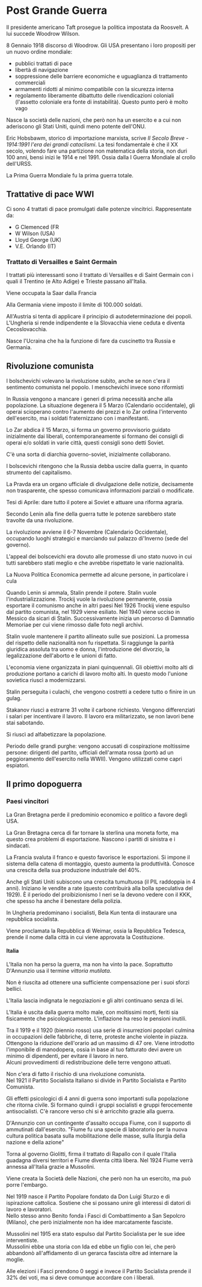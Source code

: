 # Post Grande Guerra
Il presidente americano Taft prosegue la politica impostata da Roosvelt. A lui succede Woodrow Wilson.

8 Gennaio 1918 discorso di Woodrow. Gli USA presentano i loro propositi per un nuovo ordine mondiale:
- pubblici trattati di pace
- libertà di navigazione
- soppressione delle barriere economiche e uguaglianza di trattamento commerciali
- armamenti ridotti al minimo compatibile con la sicurezza interna
- regolamento liberamente dibattutto delle rivendicazioni coloniali (l'assetto coloniale era fonte di instabilità). Questo punto però è molto vago

Nasce la società delle nazioni, che però non ha un esercito e a cui non aderiscono gli Stati Uniti, quindi meno potente dell'ONU.

Eric Hobsbawm, storico di importazione marxista, scrive *Il Secolo Breve - 1914:1991 l'era dei grandi cataclismi*.
La tesi fondamentale è che il XX secolo, volendo fare una partizione non matematica della storia, non duri 100 anni, bensì inizi le 1914 e nel 1991. Ossia dalla I Guerra Mondiale al crollo dell'URSS.

La Prima Guerra Mondiale fu la prima guerra totale.

## Trattative di pace WWI
Ci sono 4 trattati di pace promulgati dalle potenze vincitrici. Rappresentate da:
- G Clemenced (FR
- W Wilson (USA)
- Lloyd George (UK)
- V.E. Orlando (IT)

### Trattato di Versailles e Saint Germain

I trattati più interessanti sono il trattato di Versailles e di Saint Germain con i quali il Trentino (e Alto Adige) e Trieste passano all'Italia.

Viene occupata la Saar dalla Francia

Alla Germania viene imposto il limite di 100.000 soldati.

All'Austria si tenta di applicare il principio di autodeterminazione dei popoli. L'Ungheria si rende indipendente e la Slovacchia viene ceduta e diventa Cecoslovacchia.

Nasce l'Ucraina che ha la funzione di fare da cuscinetto tra Russia e Germania.

## Rivoluzione comunista
I bolschevichi volevano la rivoluzione subito, anche se non c'era il sentimento comunista nel popolo.
I menschevichi invece sono riformisti

In Russia vengono a mancare i generi di prima necessità anche alla popolazione. La situazione degenera il 5 Marzo (Calendario occidentale), gli operai scioperano contro l'aumento dei prezzi e lo Zar ordina l'intervento dell'esercito, ma i soldati fraternizzano con i manifestanti.

Lo Zar abdica il 15 Marzo, si forma un governo provvisorio guidato inizialmente dai liberali, contemporaneamente si formano dei consigli di operai e/o soldati in varie città, questi consigli sono detti Soviet.

C'è una sorta di diarchia governo-soviet, inizialmente collaborano.

I bolscevichi ritengono che la Russia debba uscire dalla guerra, in quanto strumento del capitalismo.

La Pravda era un organo ufficiale di divulgazione delle notizie, decisamente non trasparente, che spesso comunicava informazioni parziali o modificate.

Tesi di Aprile: dare tutto il potere ai Soviet e attuare una riforma agraria.

Secondo Lenin alla fine della guerra tutte le potenze sarebbero state travolte da una rivoluzione.

La rivoluzione avviene il 6-7 Novembre (Calendario Occidentale), occupando luoghi strategici e marciando sul palazzo di'Inverno (sede del governo).

L'appeal dei bolscevichi era dovuto alle promesse di uno stato nuovo in cui tutti sarebbero stati meglio e che avrebbe rispettato le varie nazionalità.

La Nuova Politica Economica permette ad alcune persone, in particolare i cula

Quando Lenin si ammala, Stalin prende il potere.
Stalin vuole l'industrializzazione.
Trockij vuole la rivoluzione permanente, ossia esportare il comunismo anche in altri paesi
Nel 1926 Trockij viene espulso dal partito comunista, nel 1929 viene esiliato. Nel 1940 viene ucciso in Messico da sicari di Stalin. Successivamente inizia un percorso di Damnatio Memoriae per cui viene rimosso dalle foto negli archivi.

Stalin vuole mantenere il partito allineato sulle sue posizioni.
La promessa del rispetto delle nazionalità non fu rispettata.
Si raggiunge la parità giuridica assoluta tra uomo e donna, l'introduzione del divorzio, la legalizzazione dell'aborto e le unioni di fatto.

L'economia viene organizzata in piani quinquennali. Gli obiettivi molto alti di produzione portano a carichi di lavoro molto alti. In questo modo l'unione sovietica riuscì a modernizzarsi.

Stalin perseguita i culachi, che vengono costretti a cedere tutto o finire in un gulag.

Stakanov riuscì a estrarre 31 volte il carbone richiesto.
Vengono differenziati i salari per incentivare il lavoro.
Il lavoro era militarizzato, se non lavori bene stai sabotando.

Si riuscì ad alfabetizzare la popolazione.

Periodo delle grandi purghe: vengono accusati di cospirazione moltissime persone: dirigenti del partito, ufficiali dell'armata rossa (portò ad un peggioramento dell'esercito nella WWII). Vengono utilizzati come capri espiatori.

## Il primo dopoguerra
### Paesi vincitori
La Gran Bretagna perde il predominio economico e politico a favore degli USA.

La Gran Bretagna cerca di far tornare la sterlina una moneta forte, ma questo crea problemi di esportazione.
Nascono i partiti di sinistra e i sindacati.

La Francia svaluta il franco e questo favorisce le esportazioni. Si impone il sistema della catena di montaggio, questo aumenta la produttività.
Conosce una crescita della sua produzione industriale del 40%.

Anche gli Stati Uniti subiscono una crescita tumultuosa (il PIL raddoppia in 4 anni). Iniziano le vendite a rate (questo contribuirà alla bolla speculativa del 1929).
È il periodo del proibizionismo
I neri se la devono vedere con il KKK, che spesso ha anche il benestare della polizia.

In Ungheria predominano i socialisti, Bela Kun tenta di instaurare una repubblica socialista.

Viene proclamata la Repubblica di Weimar, ossia la Repubblica Tedesca, prende il nome dalla città in cui viene approvata la Costituzione.

#### Italia
L'Italia non ha perso la guerra, ma non ha vinto la pace. Soprattutto D'Annunzio usa il termine *vittoria mutilata*.

Non è riuscita ad ottenere una sufficiente compensazione per i suoi sforzi bellici.

L'Italia lascia indignata le negoziazioni e gli altri continuano senza di lei.

L'Italia è uscita dalla guerra molto male, con moltissimi morti, feriti sia fisicamente che psicologicamente.
L'inflazione ha reso le pensioni inutili.

Tra il 1919 e il 1920 (biennio rosso) usa serie di insurrezioni popolari culmina in occupazioni delle fabbriche, di terre, proteste anche violente in piazza.
Ottengono la riduzione dell'orario ad un massimo di 47 ore. Viene introdotto l'imponibile di manodopera, ossia in base al tuo fatturato devi avere un minimo di dipendenti, per evitare il lavoro in nero.  
Alcuni provvedimenti di redistribuzione delle terre vengono attuati.

Non c'era di fatto il rischio di una rivoluzione comunista.  
Nel 1921 il Partito Socialista Italiano si divide in Partito Socialista e Partito Comunista.

Gli effetti psicologici di 4 anni di guerra sono importanti sulla popolazione che ritorna civile. Si formano quindi i gruppi socialisti e gruppi ferocemente antisocialisti. C'è rancore verso chi si è arricchito grazie alla guerra.

D'Annunzio con un contingente d'assalto occupa Fiume, con il supporto di ammutinati dall'esercito.
"Fiume fu una specie di laboratorio per la nuova cultura politica basata sulla mobilitazione delle masse, sulla liturgia della nazione e della azione"

Torna al governo Giolitti, firma il trattato di Rapallo con il quale l'Italia guadagna diversi territori e Fiume diventa città libera.
Nel 1924 Fiume verrà annessa all'Italia grazie a Mussolini.

Viene creata la Società delle Nazioni, che però non ha un esercito, ma può porre l'embargo.

Nel 1919 nasce il Partito Popolare fondato da Don Luigi Sturzo e di ispirazione cattolica. Sostiene che si possano unire gli interessi di datori di lavoro e lavoratori.  
Nello stesso anno Benito fonda i Fasci di Combattimento a San Sepolcro (Milano), che però inizialmente non ha idee marcatamente fasciste.

Mussolini nel 1915 era stato espulso dal Partito Socialista per le sue idee interventiste.  
Mussolini ebbe una storia con Ida ed ebbe un figlio con lei, che però abbandonò all'affidamento di un gerarca fascista oltre ad internare la moglie.

Alle elezioni i Fasci prendono 0 seggi e invece il Partito Socialista prende il 32% dei voti, ma si deve comunque accordare con i liberali.